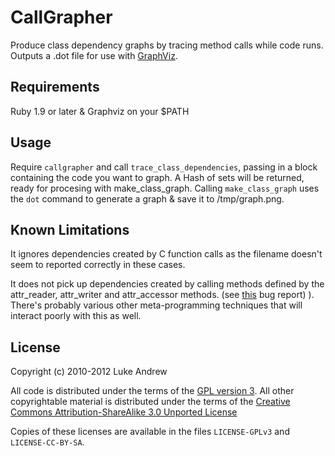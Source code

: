 CallGrapher
===========

Produce class dependency graphs by tracing method calls while code runs. Outputs
a .dot file for use with [GraphViz](http://www.graphviz.org/).

Requirements
-----------
Ruby 1.9 or later & Graphviz on your $PATH

Usage
-----
Require `callgrapher` and call `trace_class_dependencies`, passing in a block
containing the code you want to graph. A Hash of sets will be returned, ready
for procesing with make_class_graph. Calling `make_class_graph` uses the `dot`
command to generate a graph & save it to /tmp/graph.png.

Known Limitations
-----------------
It ignores dependencies created by C function calls as the filename doesn't seem
to reported correctly in these cases.

It does not pick up dependencies created by calling methods defined by the
attr_reader, attr_writer and attr_accessor methods. (see [this][bug] bug report)
). There's probably various other meta-programming techniques that will interact
poorly with this as well.

 [bug]: http://bugs.ruby-lang.org/issues/4583

License
-------
Copyright (c) 2010-2012 Luke Andrew

All code is distributed under the terms of the [GPL version 3][gpl]. All other
copyrightable material is distributed under the terms of the [Creative Commons
Attribution-ShareAlike 3.0 Unported License][cc]

Copies of these licenses are available in the files `LICENSE-GPLv3` and `LICENSE-CC-BY-SA`.

 [gpl]: http://www.gnu.org/licenses/gpl.html
 [cc]:  http://creativecommons.org/licenses/by-sa/3.0/
